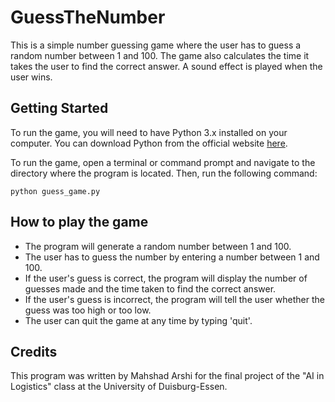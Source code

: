 # GuessTheNumber

This is a simple number guessing game where the user has to guess a random number between 1 and 100. The game also calculates the time it takes the user to find the correct answer. A sound effect is played when the user wins.


## Getting Started

To run the game, you will need to have Python 3.x installed on your computer. You can download Python from the official website [here](https://www.python.org/downloads/).

To run the game, open a terminal or command prompt and navigate to the directory where the program is located. Then, run the following command:
```
python guess_game.py
```


## How to play the game

- The program will generate a random number between 1 and 100.
- The user has to guess the number by entering a number between 1 and 100.
- If the user's guess is correct, the program will display the number of guesses made and the time taken to find the correct answer.
- If the user's guess is incorrect, the program will tell the user whether the guess was too high or too low.
- The user can quit the game at any time by typing 'quit'.

## Credits

This program was written by Mahshad Arshi for the final project of the "AI in Logistics" class at the University of Duisburg-Essen.
